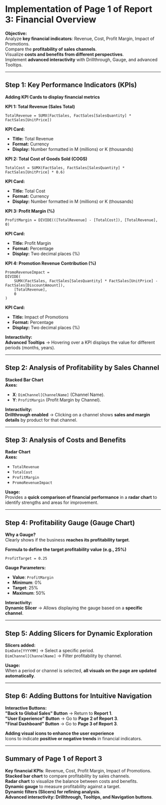 # **Implementation of Page 1 of Report 3: Financial Overview**

**Objective:**  
Analyze **key financial indicators**: Revenue, Cost, Profit Margin, Impact of Promotions.  
Compare the **profitability of sales channels**.  
Visualize **costs and benefits from different perspectives**.  
Implement **advanced interactivity** with Drillthrough, Gauge, and advanced Tooltips.

---

## **Step 1: Key Performance Indicators (KPIs)**  
**Adding KPI Cards to display financial metrics**  

**KPI 1: Total Revenue (Sales Total)**  
```DAX
TotalRevenue = SUMX(FactSales, FactSales[SalesQuantity] * FactSales[UnitPrice])
```
**KPI Card:**  
- **Title:** Total Revenue  
- **Format:** Currency  
- **Display:** Number formatted in M (millions) or K (thousands)  

**KPI 2: Total Cost of Goods Sold (COGS)**  
```DAX
TotalCost = SUMX(FactSales, FactSales[SalesQuantity] * FactSales[UnitPrice] * 0.6)
```
**KPI Card:**  
- **Title:** Total Cost  
- **Format:** Currency  
- **Display:** Number formatted in M (millions) or K (thousands)  

**KPI 3: Profit Margin (%)**  
```DAX
ProfitMargin = DIVIDE(([TotalRevenue] - [TotalCost]), [TotalRevenue], 0)
```
**KPI Card:**  
- **Title:** Profit Margin  
- **Format:** Percentage  
- **Display:** Two decimal places (%)  

**KPI 4: Promotion Revenue Contribution (%)**  
```DAX
PromoRevenueImpact = 
DIVIDE(
    SUMX(FactSales, FactSales[SalesQuantity] * FactSales[UnitPrice] - FactSales[DiscountAmount]),
    [TotalRevenue],
    0
)
```
**KPI Card:**  
- **Title:** Impact of Promotions  
- **Format:** Percentage  
- **Display:** Two decimal places (%)  

**Interactivity:**  
**Advanced Tooltips** → Hovering over a KPI displays the value for different periods (months, years).

---

## **Step 2: Analysis of Profitability by Sales Channel**  
**Stacked Bar Chart**  
**Axes:**  
- **X**: `DimChannel[ChannelName]` (Channel Name).  
- **Y**: `ProfitMargin` (Profit Margin by Channel).  

**Interactivity:**  
**Drillthrough enabled** → Clicking on a channel shows **sales and margin details** by product for that channel.

---

## **Step 3: Analysis of Costs and Benefits**  
**Radar Chart**  
**Axes:**  
- `TotalRevenue`  
- `TotalCost`  
- `ProfitMargin`  
- `PromoRevenueImpact`  

**Usage:**  
Provides a **quick comparison of financial performance** in a **radar chart** to identify strengths and areas for improvement.

---

## **Step 4: Profitability Gauge (Gauge Chart)**  
**Why a Gauge?**  
Clearly shows if the business **reaches its profitability target**.

**Formula to define the target profitability value (e.g., 25%)**  
```DAX
ProfitTarget = 0.25
```

**Gauge Parameters:**  
- **Value**: `ProfitMargin`  
- **Minimum**: 0%  
- **Target**: 25%  
- **Maximum**: 50%  

**Interactivity:**  
**Dynamic Slicer** → Allows displaying the gauge based on a **specific channel**.

---

## **Step 5: Adding Slicers for Dynamic Exploration**  
**Slicers added:**  
`DimDate[YYYYMM]` → Select a specific period.  
`DimChannel[ChannelName]` → Filter profitability by channel.  

**Usage:**  
When a period or channel is selected, **all visuals on the page are updated automatically**.

---

## **Step 6: Adding Buttons for Intuitive Navigation**  
**Interactive Buttons:**  
**"Back to Global Sales" Button** → Return to **Report 1**.  
**"User Experience" Button** → Go to **Page 2 of Report 3**.  
**"Final Dashboard" Button** → Go to **Page 3 of Report 3**.

**Adding visual icons to enhance the user experience**  
Icons to indicate **positive or negative trends** in financial indicators.

---

## **Summary of Page 1 of Report 3**  
**Key financial KPIs**: Revenue, Cost, Profit Margin, Impact of Promotions.  
**Stacked bar chart** to compare profitability by sales channels.  
**Radar chart** to visualize the balance between costs and benefits.  
**Dynamic gauge** to measure profitability against a target.  
**Dynamic filters (Slicers) for refining analysis**.  
**Advanced interactivity: Drillthrough, Tooltips, and Navigation buttons**.

